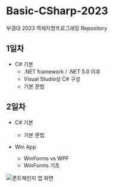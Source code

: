 # Basic-CSharp-2023
부경대 2023 객체지향프로그래밍 Repository

## 1일차
- C# 기본
	- .NET framework / .NET 5.0 이후
	- Visual Studio상 C# 구성
	- 기본 문법
	
## 2일차
- C# 기본
	- 기본 문법
	
- Win App
	- WinForms vs WPF
	- WinForms 기초

![폰트체인지 앱 화면](https://github.com/Park-JuHyeon/Basic-CSharp-2023/image/FontChangeApp.png?raw=true)
